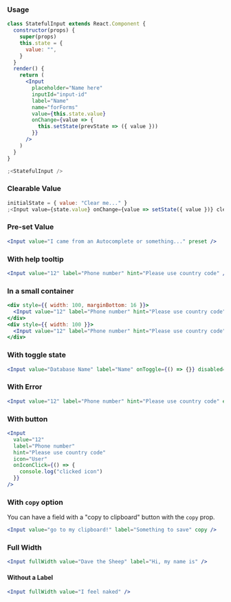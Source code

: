 ### Usage

```jsx
class StatefulInput extends React.Component {
  constructor(props) {
    super(props)
    this.state = {
      value: "",
    }
  }
  render() {
    return (
      <Input
        placeholder="Name here"
        inputId="input-id"
        label="Name"
        name="forForms"
        value={this.state.value}
        onChange={value => {
          this.setState(prevState => ({ value }))
        }}
      />
    )
  }
}

;<StatefulInput />
```

### Clearable Value

```jsx
initialState = { value: "Clear me..." }
;<Input value={state.value} onChange={value => setState({ value })} clear={() => setState({ value: undefined })} />
```

### Pre-set Value

```jsx
<Input value="I came from an Autocomplete or something..." preset />
```

### With help tooltip

```jsx
<Input value="12" label="Phone number" hint="Please use country code" />
```

### In a small container

```jsx
<div style={{ width: 100, marginBottom: 16 }}>
  <Input value="12" label="Phone number" hint="Please use country code" />
</div>
<div style={{ width: 100 }}>
  <Input value="12" label="Phone number" hint="Please use country code" icon="Play" onIconClick={() => {}} />
</div>
```

### With toggle state

```jsx
<Input value="Database Name" label="Name" onToggle={() => {}} disabled={true} hint="This value cannot be changed" />
```

### With Error

```jsx
<Input value="12" label="Phone number" hint="Please use country code" error="Must be less than 12 characters" />
```

### With button

```jsx
<Input
  value="12"
  label="Phone number"
  hint="Please use country code"
  icon="User"
  onIconClick={() => {
    console.log("clicked icon")
  }}
/>
```

### With `copy` option

You can have a field with a "copy to clipboard" button with the `copy` prop.

```jsx
<Input value="go to my clipboard!" label="Something to save" copy />
```

### Full Width

```jsx
<Input fullWidth value="Dave the Sheep" label="Hi, my name is" />
```

#### Without a Label

```jsx
<Input fullWidth value="I feel naked" />
```

